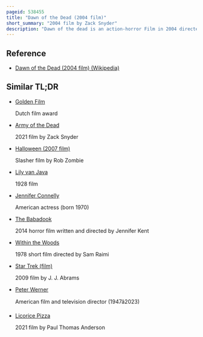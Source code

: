 ```yaml
---
pageid: 538455
title: "Dawn of the Dead (2004 film)"
short_summary: "2004 film by Zack Snyder"
description: "Dawn of the dead is an action-horror Film in 2004 directed by Zack Snyder in his directorial Debut with a Screenplay by James Gunn. A Remake of George A. The Film by Romero of the same Name in 1978 Stars an ensemble Cast that includes Mekhi Phifer ving Rhames and Sarah Polley. Scott Reiniger Tom Savini and ken Foree also appear in the original Film. Set in Milwaukee the Film follows a Group of Survivors who take Refuge in an upscale Suburban shopping Mall during a Zombie Apocalypse."
---
```


## Reference

- [Dawn of the Dead (2004 film) (Wikipedia)](https://en.wikipedia.org/?curid=538455)

## Similar TL;DR

- [Golden Film](/tldr/en/golden-film)

  Dutch film award

- [Army of the Dead](/tldr/en/army-of-the-dead)

  2021 film by Zack Snyder

- [Halloween (2007 film)](/tldr/en/halloween-2007-film)

  Slasher film by Rob Zombie

- [Lily van Java](/tldr/en/lily-van-java)

  1928 film

- [Jennifer Connelly](/tldr/en/jennifer-connelly)

  American actress (born 1970)

- [The Babadook](/tldr/en/the-babadook)

  2014 horror film written and directed by Jennifer Kent

- [Within the Woods](/tldr/en/within-the-woods)

  1978 short film directed by Sam Raimi

- [Star Trek (film)](/tldr/en/star-trek-film)

  2009 film by J. J. Abrams

- [Peter Werner](/tldr/en/peter-werner)

  American film and television director (1947â2023)

- [Licorice Pizza](/tldr/en/licorice-pizza)

  2021 film by Paul Thomas Anderson
